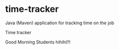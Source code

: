 # time-tracker
Java (Maven) application for tracking time on the job

Time tracker

Good Morning Students hihihi!!!
